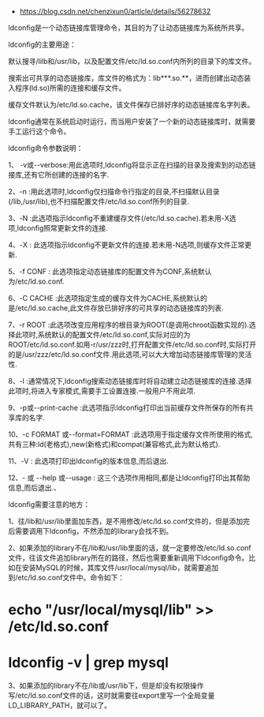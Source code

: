 * https://blog.csdn.net/chenzixun0/article/details/56278632

ldconfig是一个动态链接库管理命令，其目的为了让动态链接库为系统所共享。

ldconfig的主要用途：

默认搜寻/lilb和/usr/lib，以及配置文件/etc/ld.so.conf内所列的目录下的库文件。

搜索出可共享的动态链接库，库文件的格式为：lib***.so.**，进而创建出动态装入程序(ld.so)所需的连接和缓存文件。

缓存文件默认为/etc/ld.so.cache，该文件保存已排好序的动态链接库名字列表。

ldconfig通常在系统启动时运行，而当用户安装了一个新的动态链接库时，就需要手工运行这个命令。

 

ldconfig命令参数说明：

1、 -v或--verbose:用此选项时,ldconfig将显示正在扫描的目录及搜索到的动态链接库,还有它所创建的连接的名字.

2、-n :用此选项时,ldconfig仅扫描命令行指定的目录,不扫描默认目录(/lib,/usr/lib),也不扫描配置文件/etc/ld.so.conf所列的目录.

3、-N :此选项指示ldconfig不重建缓存文件(/etc/ld.so.cache).若未用-X选项,ldconfig照常更新文件的连接.

4、-X : 此选项指示ldconfig不更新文件的连接.若未用-N选项,则缓存文件正常更新.

5、-f CONF : 此选项指定动态链接库的配置文件为CONF,系统默认为/etc/ld.so.conf.

6、-C CACHE :此选项指定生成的缓存文件为CACHE,系统默认的是/etc/ld.so.cache,此文件存放已排好序的可共享的动态链接库的列表.

7、-r ROOT :此选项改变应用程序的根目录为ROOT(是调用chroot函数实现的).选择此项时,系统默认的配置文件/etc/ld.so.conf,实际对应的为ROOT/etc/ld.so.conf.如用-r/usr/zzz时,打开配置文件/etc/ld.so.conf时,实际打开的是/usr/zzz/etc/ld.so.conf文件.用此选项,可以大大增加动态链接库管理的灵活性.

8、-l :通常情况下,ldconfig搜索动态链接库时将自动建立动态链接库的连接.选择此项时,将进入专家模式,需要手工设置连接.一般用户不用此项.

9、-p或--print-cache :此选项指示ldconfig打印出当前缓存文件所保存的所有共享库的名字.

10、-c FORMAT 或--format=FORMAT :此选项用于指定缓存文件所使用的格式,共有三种:ld(老格式),new(新格式)和compat(兼容格式,此为默认格式).

11、-V : 此选项打印出ldconfig的版本信息,而后退出.

12、- 或 --help 或--usage : 这三个选项作用相同,都是让ldconfig打印出其帮助信息,而后退出.、

 

ldconfig需要注意的地方：

1、往/lib和/usr/lib里面加东西，是不用修改/etc/ld.so.conf文件的，但是添加完后需要调用下ldconfig，不然添加的library会找不到。

2、如果添加的library不在/lib和/usr/lib里面的话，就一定要修改/etc/ld.so.conf文件，往该文件追加library所在的路径，然后也需要重新调用下ldconfig命令。比如在安装MySQL的时候，其库文件/usr/local/mysql/lib，就需要追加到/etc/ld.so.conf文件中。命令如下：

# echo "/usr/local/mysql/lib" >> /etc/ld.so.conf

# ldconfig -v | grep mysql

3、如果添加的library不在/lib或/usr/lib下，但是却没有权限操作写/etc/ld.so.conf文件的话，这时就需要往export里写一个全局变量LD_LIBRARY_PATH，就可以了。